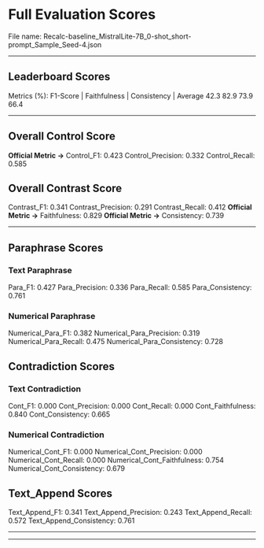 # Full Evaluation Scores

File name: Recalc-baseline_MistralLite-7B_0-shot_short-prompt_Sample_Seed-4.json


---

## Leaderboard Scores

Metrics (%): F1-Score | Faithfulness | Consistency | Average
                42.3        82.9          73.9        66.4

---

## Overall Control Score

**Official Metric ->** Control_F1: 0.423
Control_Precision: 0.332
Control_Recall: 0.585

## Overall Contrast Score

Contrast_F1: 0.341
Contrast_Precision: 0.291
Contrast_Recall: 0.412
**Official Metric ->** Faithfulness: 0.829
**Official Metric ->** Consistency: 0.739

---


## Paraphrase Scores


### Text Paraphrase

Para_F1: 0.427
Para_Precision: 0.336
Para_Recall: 0.585
Para_Consistency: 0.761


### Numerical Paraphrase

Numerical_Para_F1: 0.382
Numerical_Para_Precision: 0.319
Numerical_Para_Recall: 0.475
Numerical_Para_Consistency: 0.728


## Contradiction Scores


### Text Contradiction

Cont_F1: 0.000
Cont_Precision: 0.000
Cont_Recall: 0.000
Cont_Faithfulness: 0.840
Cont_Consistency: 0.665


### Numerical Contradiction

Numerical_Cont_F1: 0.000
Numerical_Cont_Precision: 0.000
Numerical_Cont_Recall: 0.000
Numerical_Cont_Faithfulness: 0.754
Numerical_Cont_Consistency: 0.679


## Text_Append Scores

Text_Append_F1: 0.341
Text_Append_Precision: 0.243
Text_Append_Recall: 0.572
Text_Append_Consistency: 0.761

---


---

